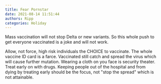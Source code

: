 ```yaml
---
title: Fear Pornstar
date: 2021-08-14 11:51:44
authors: Ripp
categories: Holiday
---
```


 Mass vaccination will not stop Delta or new variants. So this whole push to get everyone vaccinated is a joke and will not work.

Allow, not force, high risk individuals the CHOICE to vaccinate. The whole vaccine ID card is a farce. Vaccinated still catch and spread the virus which will cause further mutation. Wearing a cloth on you face is security theater. Treat early on with drugs. Keeping people out of the hospital and from dying by treating early should be the focus, not "stop the spread" which is not attainable.